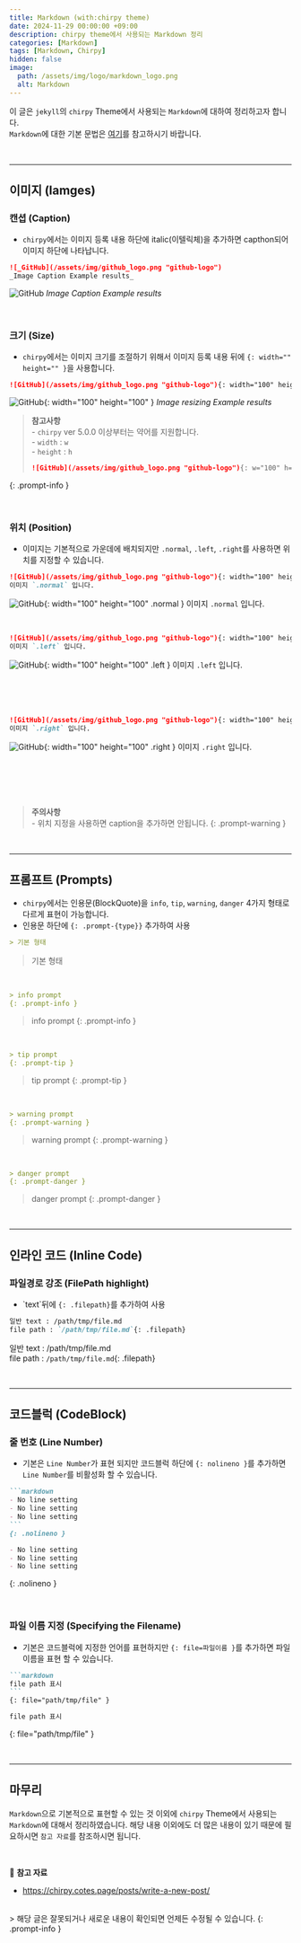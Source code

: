 ```yaml
---
title: Markdown (with:chirpy theme)
date: 2024-11-29 00:00:00 +09:00
description: chirpy theme에서 사용되는 Markdown 정리
categories: [Markdown]
tags: [Markdown, Chirpy]
hidden: false
image:
  path: /assets/img/logo/markdown_logo.png
  alt: Markdown
---
```


이 글은 `jekyll`의 `chirpy` Theme에서 사용되는 `Markdown`에 대하여 정리하고자 합니다. <br/>
`Markdown`에 대한 기본 문법은 [여기](https://devistory.github.io/posts/markdown-basic/ "markdown-basic")를 참고하시기 바랍니다.

<br>

---

## 이미지 (Iamges)
### 캔셥 (Caption)
- `chirpy`에서는 이미지 등록 내용 하단에 italic(이텔릭체)을 추가하면 capthon되어 이미지 하단에 나타납니다.

```markdown
![_GitHub](/assets/img/github_logo.png "github-logo")
_Image Caption Example results_
```

![GitHub](/assets/img/github_logo.png "github-logo")
_Image Caption Example results_

<br/>

### 크기 (Size)
 - `chirpy`에서는 이미지 크기를 조절하기 위해서 이미지 등록 내용 뒤에 `{: width="" height="" }`을 사용합니다.

```markdown
![GitHub](/assets/img/github_logo.png "github-logo"){: width="100" height="100" }
```

![GitHub](/assets/img/github_logo.png "github-logo"){: width="100" height="100" }
_Image resizing Example results_


> **참고사항**<br/>
> \- `chirpy` ver 5.0.0 이상부터는 약어를 지원합니다.<br/>
> \- `width` : `w`<br/>
> \- `height` : `h`
> ```markdown
> ![GitHub](/assets/img/github_logo.png "github-logo"){: w="100" h="100" }
> ```
{: .prompt-info }

<br/>

### 위치 (Position)
- 이미지는 기본적으로 가운데에 배치되지만 `.normal`, `.left`, `.right`를 사용하면 위치를 지정할 수 있습니다.

```markdown
![GitHub](/assets/img/github_logo.png "github-logo"){: width="100" height="100" .normal }
이미지 `.normal` 입니다.
```
![GitHub](/assets/img/github_logo.png "github-logo"){: width="100" height="100" .normal }
이미지 `.normal` 입니다.

<br/>

```markdown
![GitHub](/assets/img/github_logo.png "github-logo"){: width="100" height="100" .left }
이미지 `.left` 입니다.
```
![GitHub](/assets/img/github_logo.png "github-logo"){: width="100" height="100" .left }
이미지 `.left` 입니다.
<br/>
<br/>
<br/>
<br/>
<br/>

```markdown
![GitHub](/assets/img/github_logo.png "github-logo"){: width="100" height="100" .right }
이미지 `.right` 입니다.
```

![GitHub](/assets/img/github_logo.png "github-logo"){: width="100" height="100" .right }
이미지 `.right` 입니다.

<br/>
<br/>
<br/>
<br/>

> **주의사항**<br/>
> \- 위치 지정을 사용하면 caption을 추가하면 안됩니다.
{: .prompt-warning }

<br/>

---

## 프롬프트 (Prompts)
- `chirpy`에서는 인용문(BlockQuote)을 `info`, `tip`, `warning`, `danger` 4가지 형태로 다르게 표현이 가능합니다.
- 인용문 하단에 `{: .prompt-{type}}` 추가하여 사용

```markdown
> 기본 형태
```
> 기본 형태

<br/>

```markdown
> info prompt
{: .prompt-info }
```

> info prompt
{: .prompt-info }

<br/>

```markdown
> tip prompt
{: .prompt-tip }
```

> tip prompt
{: .prompt-tip }

<br/>

```markdown
> warning prompt
{: .prompt-warning }
```

> warning prompt
{: .prompt-warning }

<br/>

```markdown
> danger prompt
{: .prompt-danger }
```


> danger prompt
{: .prompt-danger }

<br/>

---

## 인라인 코드 (Inline Code)

### 파일경로 강조 (FilePath highlight)
 - \`text\`뒤에 `{: .filepath}`를 추가하여 사용

```markdown
일반 text : /path/tmp/file.md
file path : `/path/tmp/file.md`{: .filepath}
```

일반 text : /path/tmp/file.md <br/>
file path : `/path/tmp/file.md`{: .filepath}

<br/>

---

## 코드블럭 (CodeBlock)
### 줄 번호 (Line Number)
- 기본은 `Line Number`가 표현 되지만 코드블럭 하단에 `{: nolineno }`를 추가하면 `Line Number`를 비활성화 할 수 있습니다.

````markdown
```markdown
- No line setting
- No line setting
- No line setting
```
{: .nolineno }
````

```markdown
- No line setting
- No line setting
- No line setting
```
{: .nolineno }

<br/>

### 파일 이름 지정 (Specifying the Filename)
 - 기본은 코드블럭에 지정한 언어를 표현하지만 `{: file=파일이름 }`를 추가하면 파일이름을 표현 할 수 있습니다.
  

````markdown
```markdown
file path 표시
```
{: file="path/tmp/file" }
````

```markdown
file path 표시
```
{: file="path/tmp/file" }

<br/>

---

## 마무리
`Markdown`으로 기본적으로 표현할 수 있는 것 이외에 `chirpy` Theme에서 사용되는 `Markdown`에 대해서 정리하였습니다. 해당 내용 이외에도 더 많은 내용이 있기 때문에 필요하시면 `참고 자료`를 참조하시면 됩니다.

<br/>

📑 **참고 자료**
- <https://chirpy.cotes.page/posts/write-a-new-post/>



<br/>
> 해당 글은 잘못되거나 새로운 내용이 확인되면 언제든 수정될 수 있습니다.
{: .prompt-info }
<br/>


